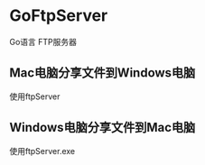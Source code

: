 # GoFtpServer

Go语言 FTP服务器


## Mac电脑分享文件到Windows电脑

使用ftpServer

## Windows电脑分享文件到Mac电脑

使用ftpServer.exe

